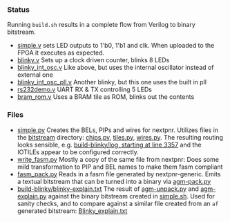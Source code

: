 ### Status
Running `build.sh` results in a complete flow from Verilog to binary bitstream.  

* [simple.v](simple.v) sets LED outputs to 1'b0, 1'b1 and clk.  When uploaded to the FPGA it executes as expected.
* [blinky.v](blinky.v) Sets up a clock driven counter, blinks 8 LEDs 
* [blinky_int_osc.v](blinky_int_osc.v) Like above, but uses the internal oscillator instead of external one
* [blinky_int_osc_pll.v](blinky_int_osc_pll.v) Another blinky, but this one uses the built in pll 
* [rs232demo.v](rs232demo.v) UART RX & TX controlling 5 LEDs 
* [bram_rom.v](bram_rom.v) Uses a BRAM tile as ROM, blinks out the contents
### Files
* [simple.py](simple.py) Creates the BELs, PIPs and wires for nextpnr.  Utilizes files in the [bitstream](../bitstream) directory: [chips.py](../bitstream/chips.py), [tiles.py](../bitstream/tiles.py), [wires.py](../bitstream/wires.py).  The resulting routing looks sensible, e.g. [build-blinky/log, starting at line 3357](build-blinky/log#3357) and the IOTILEs appear to be configured correctly.
* [write_fasm.py](write_fasm.py) Mostly a copy of the same file from nextpnr: Does some mild transformation to PIP and BEL names to make them fasm compliant
* [fasm_pack.py](fasm_pack.py) Reads in a fasm file generated by nextpnr-generic.  Emits a textual bitstream that can be turned into a binary via [agm-pack.py](../bitstream/agm-pack.py)
* [build-blinky/blinky-explain.txt](build-blinky/blinky-explain.txt) The result of [agm-unpack.py](../bitstream/agm-unpack.py) and [agm-explain.py](../bitstream/agm-explain.py) against the binary bitstream created in [simple.sh](simple.sh).  Used for sanity checks, and to compare against a similar file created from an `af` generated bitstream: [Blinky_explain.txt](../examples/blinky/output/Blinky_explain.txt)
